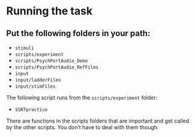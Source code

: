 # Running the task
## Put the following folders in your path:

- `stimuli`
- `scripts/experiment`
- `scripts/PsychPortAudio_Demo`
- `scripts/PsychPortAudio_RefFiles`
- `input`
- `input/ladderFiles`
- `input/stimFiles`

The following script runs from the `scripts/experiment` folder:

- `SSRTpractice`

There are functions in the scripts folders that are important and get called by the other scripts. You don’t have to deal with them though.
